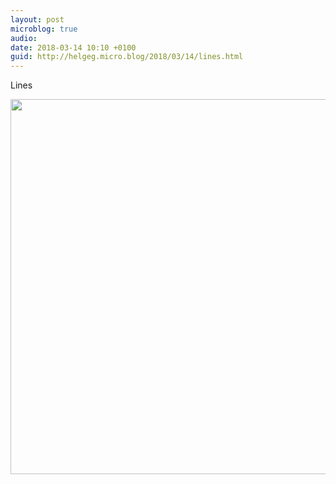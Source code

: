 ```yaml
---
layout: post
microblog: true
audio: 
date: 2018-03-14 10:10 +0100
guid: http://helgeg.micro.blog/2018/03/14/lines.html
---
```

Lines

<img src="http://microblog.helgegudmundsen.com/uploads/2018/e8bf1f958c.jpg" width="600" height="600" />
